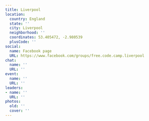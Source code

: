 ```yaml
---
title: Liverpool
location:
  country: England
  state: ''
  city: Liverpool
  neighborhood: ''
  coordinates: 53.405472, -2.980539
  plusCode: ''
social:
  name: Facebook page
  URL: https://www.facebook.com/groups/free.code.camp.liverpool
chat:
  name: ''
  URL: ''
event:
  name: ''
  URL: ''
leaders:
- name: ''
  URL: ''
photos:
  old: ''
  cover: ''
---
```

